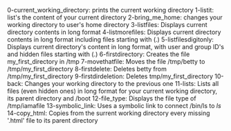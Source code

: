 0-current_working_directory: prints the current working directory
1-listit: list's the content of your current directory
2-bring_me_home: changes your working directory to user's home directory
3-listfiles: Displays current directory contents in long format
4-listmorefiles: Displays current directory contents in long format including files starting with (.)
5-listfilesdigitonly: Displays current directory's content in long format, with user and group ID's and hidden files starting with (.)
6-firstdirectory: Creates the file my_first_directory in /tmp
7-movethatfile: Moves the file /tmp/betty to /tmp/my_first_directory
8-firstdelete: Deletes betty from /tmp/my_first_directory
9-firstdirdeletion: Deletes tmp/my_first_directory
10-back: Changes your working directory to the previous one
11-lists: Lists all files (even hidden ones) in long format for your current working directory, its parent directory and /boot
12-file_type: Displays the file type of /tmp/iamafile
13-symbolic_link: Uses a symbolic link to connect /bin/ls to _ls_
14-copy_html: Copies from the surrent working directory every missing '.html' file to its parent directory
